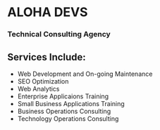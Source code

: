 # ALOHA DEVS
### Technical Consulting Agency

## Services Include:
 * Web Development and On-going Maintenance
 * SEO Optimization
 * Web Analytics
 * Enterprise Applicaions Training
 * Small Business Applications Training
 * Business Operations Consulting
 * Technology Operations Consulting
